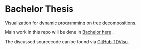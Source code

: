 # Bachelor Thesis
Visualization for [dynamic programming](https://en.wikipedia.org/wiki/Dynamic_programming) on [tree decompositions](https://en.wikipedia.org/wiki/Tree_decomposition).

Main work in this repo will be done in [Bachelor here](https://github.com/VaeterchenFrost/gpusat-VISU/tree/master/Bachelor) .

The discussed sourcecode can be found via [GitHub TDVisu](https://github.com/VaeterchenFrost/tdvisu/).

